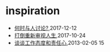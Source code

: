 # inspiration
* [何时与人讨论?](/2017/2017-12-12-discuss-with-others),2017-12-12
* [打倒重新审视人生](/2017/2017-10-24-different_sence_of_life),2017-10-24
* [谈谈工作态度和责任心](/2013/2013-02-05-responsibility-and-attibute),2013-02-05 15
